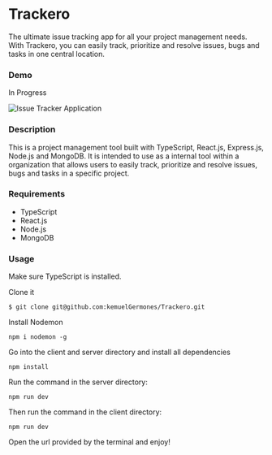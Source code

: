 # Trackero

The ultimate issue tracking app for all your project management needs. With Trackero, you can easily track, prioritize and resolve issues, bugs and tasks in one central location.

### Demo

In Progress

![Issue Tracker Application](https://res.cloudinary.com/de9dxfdav/image/upload/v1675587436/Project%20Promotion/Screenshot_2023-02-05_165432_trealp.jpg)

### Description

This is a project management tool built with TypeScript, React.js, Express.js, Node.js and MongoDB.
It is intended to use as a internal tool within a organization that allows users to easily track, 
prioritize and resolve issues, bugs and tasks in a specific project.

### Requirements

- TypeScript
- React.js
- Node.js
- MongoDB

### Usage

Make sure TypeScript is installed.

Clone it

```
$ git clone git@github.com:kemuelGermones/Trackero.git
```

Install Nodemon

```
npm i nodemon -g
```

Go into the client and server directory and install all dependencies

```
npm install
```

Run the command in the server directory:

```
npm run dev
```

Then run the command in the client directory:

```
npm run dev 
```

Open the url provided by the terminal and enjoy!